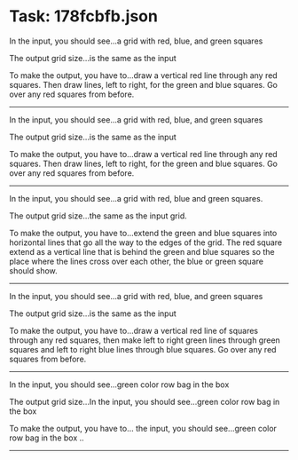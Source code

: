 # Task: 178fcbfb.json

In the input, you should see...a grid with red, blue, and green squares

The output grid size...is the same as the input

To make the output, you have to...draw a vertical red line through any red squares.  Then draw lines, left to right, for the green and blue squares.  Go over any red squares from before.

---

In the input, you should see...a grid with red, blue, and green squares

The output grid size...is the same as the input

To make the output, you have to...draw a vertical red line through any red squares.  Then draw lines, left to right, for the green and blue squares.  Go over any red squares from before.

---

In the input, you should see...a grid with red, blue and green squares.

The output grid size...the same as the input grid.

To make the output, you have to...extend the green and blue squares into horizontal lines that go all the way to the edges of the grid. The red square extend as a vertical line that is behind the green and blue squares so the place where the lines cross over each other, the blue or green square should show.

---

In the input, you should see...a grid with red, blue, and green squares

The output grid size...is the same as the input

To make the output, you have to...draw a vertical red line of squares through any red squares, then make left to right green lines through green squares and left to right blue lines through blue squares. Go over any red squares from before.

---

In the input, you should see...green color row bag in the box

The output grid size...In the input, you should see...green color row bag in the box

To make the output, you have to... the input, you should see...green color row bag in the box  ..

---

